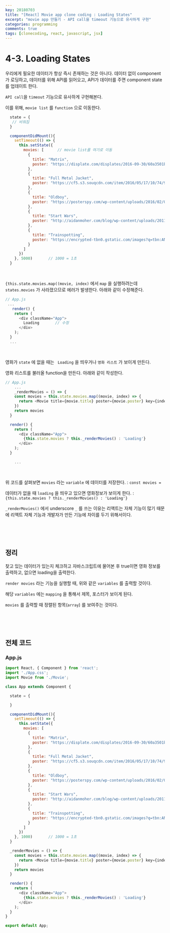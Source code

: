 ```yaml
---
key: 20180703
title: "[React] Movie app clone coding : Loading States"
excerpt: "movie app 만들기 - API call을 timeout 기능으로 유사하게 구현"
categories: programming
comments: true
tags: [clonecoding, react, javascript, jsx]
---
```




# 4-3. Loading States

우리에게 필요한 데이터가 항상 즉시 존재하는 것은 아니다. 데이터 없이 component가 로딩하고, 데이터를 위해 API를 읽어오고, API가 데이터를 주면 component state를 업데이트 한다.

`API call`을 `timeout` 기능으로 유사하게 구현해본다. 

이를 위해, `movie list` 를 `function` 으로 이동한다.

```javascript
  state = {
   // 비워짐
  }

  componentDidMount(){
    setTimeout(() => {
      this.setState({
        movies: [      // movie list를 여기로 이동
          {
            title: "Matrix",
            poster: "https://displate.com/displates/2016-09-30/60a3501bd3167cf9330acef43ab51ab3.jpg?w=280&h=392"
          },
          {
            title: "Full Metal Jacket",
            poster: "https://cf5.s3.souqcdn.com/item/2016/05/17/10/74/99/15/item_XL_10749915_14378548.jpg"
          },
          {
            title: "Oldboy",
            poster: "https://posterspy.com/wp-content/uploads/2016/02/Oldboy-by-Clay-Disarray-oct.jpg"
          },
          {
            title: "Start Wars",
            poster: "http://aidanmoher.com/blog/wp-content/uploads/2011/01/Olly-Moss-Star-Wars.jpeg"
          },
          {
            title: "Trainspotting",
            poster: "https://encrypted-tbn0.gstatic.com/images?q=tbn:ANd9GcTXZIzbi2UWobCwSZbNtYjdUNvyhhvTt4I9_-7Gf06ZXHdm0trT"
          }
        ]
      })
    }, 5000)       // 1000 = 1초
  }
```

<br>

`{this.state.movies.map((movie, index)` 에서 `map` 을 실행하려는데 `states.movies` 가 사라졌으므로 에러가 발생한다. 아래와 같이 수정해준다.

```javascript
// App.js
 ...
   render() {
    return (
      <div className="App">
        Loading       // 수정
      </div>
    );
  }
  ...
```

<br>

영화가 `state` 에 없을 때는 ` Loading` 을 띄우거나 `영화 리스트` 가 보이게 만든다.

영화 리스트를 불러올 function을 만든다. 아래와 같이 작성한다.

```javascript
// App.js
    ...
    _renderMovies = () => {
    const movies = this.state.movies.map((movie, index) => {
      return <Movie title={movie.title} poster={movie.poster} key={index} />
    })
    return movies
  }

  render() {
    return (
      <div className="App">
        {this.state.movies ? this._renderMovies() : 'Loading'}
      </div>
    );
  }

    ...
```

<br>

위 코드를 살펴보면 `movies` 라는 `variable` 에 데이터를 저장한다. : `const movies =` 

데이터가 없을 때 `loading` 을 띄우고 있으면 영화정보가 보이게 한다. : `{this.state.movies ? this._renderMovies() : 'Loading'}`

`_renderMovies()` 에서 underscore `_` 를 쓰는 이유는 리액트는 자체 기능이 많기 때문에 리액트 자체 기능과 개발자가 만든 기능에 차이를 두기 위해서이다. 

<br>

<br>

<br>

## 정리

찾고 있는 데이터가 있는지 체크하고 자바스크립트에 물어본 후 true이면 영화 정보를 출력하고, 없으면 loading을 출력한다.

`render movies` 라는 기능을 실행할 때, 위와 같은 `variables` 를 출력할 것이다.

해당 `variables` 에는 `mapping` 을 통해서 제목, 포스터가 보이게 된다. 

`movies` 를 출력할 때 정렬된 항목(`array`) 를 보여주는 것이다.

<br>

<br>

<br>

## 전체 코드

### App.js

```javascript
import React, { Component } from 'react';
import './App.css';
import Movie from './Movie';

class App extends Component {

  state = {

  }

  componentDidMount(){
    setTimeout(() => {
      this.setState({
        movies: [
          {
            title: "Matrix",
            poster: "https://displate.com/displates/2016-09-30/60a3501bd3167cf9330acef43ab51ab3.jpg?w=280&h=392"
          },
          {
            title: "Full Metal Jacket",
            poster: "https://cf5.s3.souqcdn.com/item/2016/05/17/10/74/99/15/item_XL_10749915_14378548.jpg"
          },
          {
            title: "Oldboy",
            poster: "https://posterspy.com/wp-content/uploads/2016/02/Oldboy-by-Clay-Disarray-oct.jpg"
          },
          {
            title: "Start Wars",
            poster: "http://aidanmoher.com/blog/wp-content/uploads/2011/01/Olly-Moss-Star-Wars.jpeg"
          },
          {
            title: "Trainspotting",
            poster: "https://encrypted-tbn0.gstatic.com/images?q=tbn:ANd9GcTXZIzbi2UWobCwSZbNtYjdUNvyhhvTt4I9_-7Gf06ZXHdm0trT"
          }
        ]
      })
    }, 1000)       // 1000 = 1초
  }

  _renderMovies = () => {
    const movies = this.state.movies.map((movie, index) => {
      return <Movie title={movie.title} poster={movie.poster} key={index} />
    })
    return movies
  }

  render() {
    return (
      <div className="App">
        {this.state.movies ? this._renderMovies() : 'Loading'}
      </div>
    );
  }
}

export default App;
```

